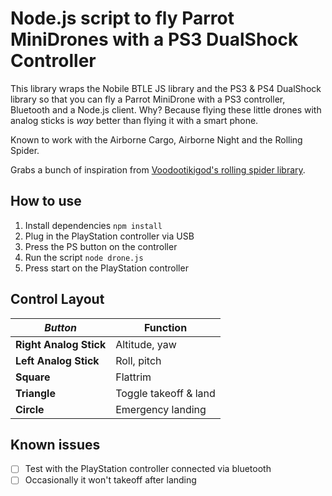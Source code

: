 # Node.js script to fly Parrot MiniDrones with a PS3 DualShock Controller
This library wraps the Nobile BTLE JS library and the PS3 & PS4 DualShock library so that you can fly a Parrot MiniDrone with a PS3 controller, Bluetooth and a Node.js client. Why? Because flying these little drones with analog sticks is _way_ better than flying it with a smart phone.

Known to work with the Airborne Cargo, Airborne Night and the Rolling Spider.

Grabs a bunch of inspiration from [Voodootikigod's rolling spider library](https://github.com/voodootikigod/node-rolling-spider).

## How to use

1. Install dependencies `npm install`
1. Plug in the PlayStation controller via USB
1. Press the PS button on the controller
1. Run the script `node drone.js`
1. Press start on the PlayStation controller

## Control Layout
*Button* | Function
--- | ---
**Right Analog Stick** | Altitude, yaw
**Left Analog Stick** | Roll, pitch
**Square** | Flattrim
**Triangle** | Toggle takeoff & land
**Circle** | Emergency landing

## Known issues

- [ ] Test with the PlayStation controller connected via bluetooth
- [ ] Occasionally it won't takeoff after landing